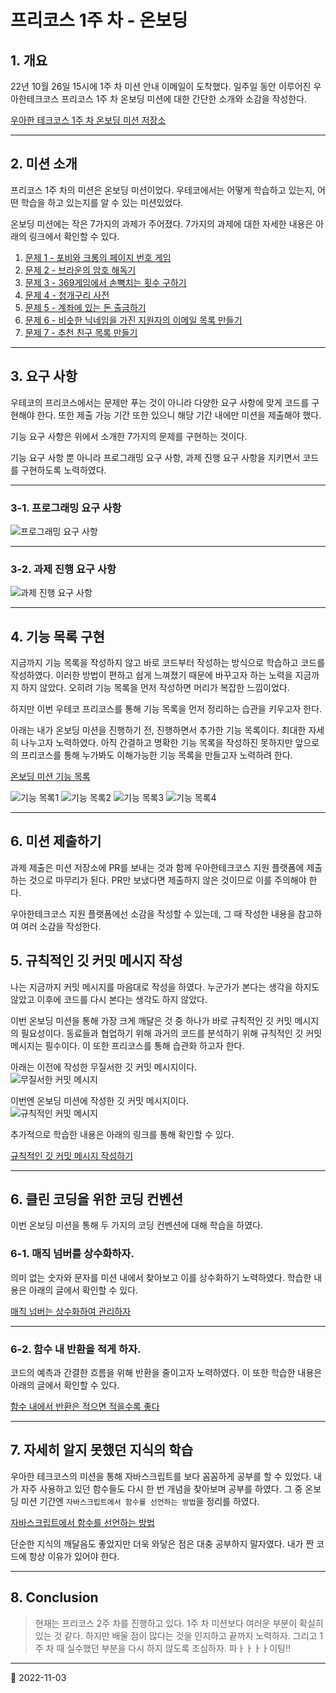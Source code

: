 # 프리코스 1주 차 - 온보딩

## 1. 개요

22년 10월 26일 15시에 1주 차 미션 안내 이메일이 도착했다. 일주일 동안 이루어진 우아한테크코스 프리코스 1주 차 온보딩 미션에 대한 간단한 소개와 소감을 작성한다.

[우아한 테크코스 1주 차 온보딩 미션 저장소](https://github.com/woowacourse-precourse/javascript-onboarding)

---

## 2. 미션 소개

프리코스 1주 차의 미션은 온보딩 미션이었다. 우테코에서는 어떻게 학습하고 있는지, 어떤 학습을 하고 있는지를 알 수 있는 미션있었다.

온보딩 미션에는 작은 7가지의 과제가 주어졌다. 7가지의 과제에 대한 자세한 내용은 아래의 링크에서 확인할 수 있다.

1. [문제 1 - 포비와 크롱의 페이지 번호 게임](https://github.com/woowacourse-precourse/javascript-onboarding/blob/main/docs/PROBLEM1.md)
2. [문제 2 - 브라운의 암호 해독기](https://github.com/woowacourse-precourse/javascript-onboarding/blob/main/docs/PROBLEM2.md)
3. [문제 3 - 369게임에서 손뼉치는 횟수 구하기](https://github.com/woowacourse-precourse/javascript-onboarding/blob/main/docs/PROBLEM3.md)
4. [문제 4 - 청개구리 사전](https://github.com/woowacourse-precourse/javascript-onboarding/blob/main/docs/PROBLEM4.md)
5. [문제 5 - 계좌에 있는 돈 출금하기](https://github.com/woowacourse-precourse/javascript-onboarding/blob/main/docs/PROBLEM5.md)
6. [문제 6 - 비슷한 닉네임을 가진 지원자의 이메일 목록 만들기](https://github.com/woowacourse-precourse/javascript-onboarding/blob/main/docs/PROBLEM6.md)
7. [문제 7 - 추천 친구 목록 만들기](https://github.com/woowacourse-precourse/javascript-onboarding/blob/main/docs/PROBLEM7.md)

---

## 3. 요구 사항

우테코의 프리코스에서는 문제만 푸는 것이 아니라 다양한 요구 사항에 맞게 코드를 구현해야 한다. 또한 제출 가능 기간 또한 있으니 해당 기간 내에만 미션을 제출해야 했다.

기능 요구 사항은 위에서 소개한 7가지의 문제를 구현하는 것이다.

기능 요구 사항 뿐 아니라 프로그래밍 요구 사항, 과제 진행 요구 사항을 지키면서 코드를 구현하도록 노력하였다.

---

### 3-1. 프로그래밍 요구 사항

![프로그래밍 요구 사항](/image/Diary/Woowacourse/1weekRequirements1.png)

---

### 3-2. 과제 진행 요구 사항

![과제 진행 요구 사항](/image/Diary/Woowacourse/1weekRequirements2.png)

---

## 4. 기능 목록 구현

지금까지 기능 목록을 작성하지 않고 바로 코드부터 작성하는 방식으로 학습하고 코드를 작성하였다.
이러한 방법이 편하고 쉽게 느껴졌기 때문에 바꾸고자 하는 노력을 지금까지 하지 않았다. 오히려 기능 목록을 먼저
작성하면 머리가 복잡한 느낌이었다.

하지만 이번 우테코 프리코스를 통해 기능 목록을 먼저 정리하는 습관을 키우고자 한다.

아래는 내가 온보딩 미션을 진행하기 전, 진행하면서 추가한 기능 목록이다. 최대한 자세히 나누고자 노력하였다. 아직 간결하고 명확한 기능 목록을 작성하진 못하지만 앞으로의 프리코스를 통해 누가봐도 이해가능한 기능 목록을 만들고자 노력하려 한다.

[온보딩 미션 기능 목록](https://github.com/nlom0218/javascript-onboarding/blob/nlom0218/docs/README.md)

![기능 목록1](/image/Diary/Woowacourse/1week%EA%B8%B0%EB%8A%A5%EB%AA%A9%EB%A1%9D1.png)
![기능 목록2](/image/Diary/Woowacourse/1week%EA%B8%B0%EB%8A%A5%EB%AA%A9%EB%A1%9D2.png)
![기능 목록3](/image/Diary/Woowacourse/1week%EA%B8%B0%EB%8A%A5%EB%AA%A9%EB%A1%9D3.png)
![기능 목록4](/image/Diary/Woowacourse/1week%EA%B8%B0%EB%8A%A5%EB%AA%A9%EB%A1%9D4.png)

---

## 6. 미션 제출하기

과제 제출은 미션 저장소에 PR를 보내는 것과 함께 우아한테크코스 지원 플랫폼에 제출하는 것으로 마무리가 된다.
PR만 보냈다면 제출하지 않은 것이므로 이를 주의해야 한다.

우아한테크코스 지원 플랫폼에선 소감을 작성할 수 있는데, 그 때 작성한 내용을 참고하여 여러 소감을 작성한다.

## 5. 규칙적인 깃 커밋 메시지 작성

나는 지금까지 커밋 메시지를 마음대로 작성을 하였다. 누군가가 본다는 생각을 하지도 않았고 이후에 코드를 다시 본다는 생각도 하지 않았다.

이번 온보딩 미션을 통해 가장 크게 깨달은 것 중 하나가 바로 규칙적인 깃 커밋 메시지의 필요성이다. 동료들과 협업하기 위해 과거의 코드를 분석하기 위해 규칙적인 깃 커밋 메시지는 필수이다. 이 또한 프리코스를 통해 습관화 하고자 한다.

아래는 이전에 작성한 무질서한 깃 커밋 메시지이다.  
![무질서한 커밋 메시지](/image/Diary/Woowacourse/badCommitMsg.png)

이번엔 온보딩 미션에 작성한 깃 커밋 메시지이다.  
![규칙적인 커밋 메시지](/image/Diary/Woowacourse/goodCommitMsg.png)

추가적으로 학습한 내용은 아래의 링크를 통해 확인할 수 있다.

[규칙적인 깃 커밋 메시지 작성하기](https://kim-hong-dong.gitbook.io/til/gitgithub/git/commitmessage)

---

## 6. 클린 코딩을 위한 코딩 컨벤션

이번 온보딩 미션을 통해 두 가지의 코딩 컨벤션에 대해 학습을 하였다.

### 6-1. 매직 넘버를 상수화하자.

의미 없는 숫자와 문자를 미션 내에서 찾아보고 이를 상수화하기 노력하였다. 학습한 내용은 아래의 글에서 확인할 수 있다.

[매직 넘버는 상수화하여 관리하자](https://kim-hong-dong.gitbook.io/til/javascript/codingconvention/magicnumber)

---

### 6-2. 함수 내 반환을 적게 하자.

코드의 예측과 간결한 흐름을 위해 반환을 줄이고자 노력하였다. 이 또한 학습한 내용은 아래의 글에서 확인할 수 있다.

[함수 내에서 반환은 적으면 적을수록 좋다](https://kim-hong-dong.gitbook.io/til/javascript/codingconvention/returninfunction)

---

## 7. 자세히 알지 못했던 지식의 학습

우아한 테크코스의 미션을 통해 자바스크립트를 보다 꼼꼼하게 공부를 할 수 있었다. 내가 자주 사용하고 있던 함수들도 다시 한 번 개념을 찾아보며 공부를 하였다. 그 중 온보딩 미션 기간엔 `자바스크립트에서 함수를 선언하는 방법`을 정리를 하였다.

[자바스크립트에서 함수를 선언하는 방법](https://kim-hong-dong.gitbook.io/til/javascript/function)

단순한 지식의 깨달음도 좋았지만 더욱 와닿은 점은 대충 공부하지 말자였다. 내가 짠 코드에 항상 이유가 있어야 한다.

---

## 8. Conclusion

> 현재는 프리코스 2주 차를 진행하고 있다. 1주 차 미션보다 여러운 부분이 확실히 있는 것 같다. 하지만 배울 점이 많다는 것을 인지하고 끝까지 노력하자. 그리고 1주 차 때 실수했던 부분을 다시 하지 않도록 조심하자. 파ㅏㅏㅏㅏ이팅!!

---

📅 2022-11-03
